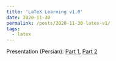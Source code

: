 ```yaml
---
title: 'LaTeX Learning v1.0'
date: 2020-11-30
permalink: /posts/2020-11-30-latex-v1/
tags:
  - latex
---
```

Presentation (Persian):
[Part 1](https://www.youtube.com/watch?v=OJl6foKNRdk&ab_channel=SoroushOmidvartehrani), 
[Part 2](https://www.youtube.com/watch?v=bwk_jAeh-A8&ab_channel=SoroushOmidvartehrani)

